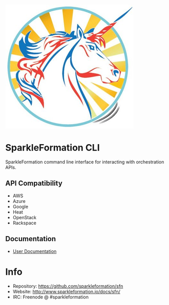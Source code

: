 ![SparkleFormation CLI](img/sfn.jpg)

# SparkleFormation CLI

SparkleFormation command line interface for interacting
with orchestration APIs.

## API Compatibility

* AWS
* Azure
* Google
* Heat
* OpenStack
* Rackspace

## Documentation

* [User Documentation](http://www.sparkleformation.io/docs/sfn/)

# Info

* Repository: https://github.com/sparkleformation/sfn
* Website: http://www.sparkleformation.io/docs/sfn/
* IRC: Freenode @ #sparkleformation

[miasma]: http://miasma-rb.github.io/miasma/